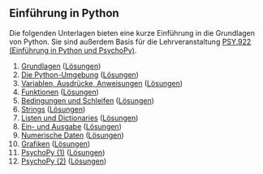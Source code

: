 ## Einführung in Python

Die folgenden Unterlagen bieten eine kurze Einführung in die Grundlagen von Python. Sie sind außerdem Basis für die Lehrveranstaltung [PSY.922 (Einführung in Python und PsychoPy)](https://online.uni-graz.at/kfu_online/pl/ui/$ctx/wbLv.wbShowLVDetail?pStpSpNr=828673&pSpracheNr=1).

 1. [Grundlagen](https://python-23w-01.netlify.app) ([Lösungen](https://python-23w-01-solutions.netlify.app))
 2. [Die Python-Umgebung](https://python-23w-02.netlify.app) ([Lösungen](https://python-23w-02-solutions.netlify.app))
 3. [Variablen, Ausdrücke, Anweisungen](https://python-23w-03.netlify.app/) ([Lösungen](https://python-23w-03-solutions.netlify.app/))
 4. [Funktionen](https://python-23w-04.netlify.app/) ([Lösungen](https://python-23w-04-solutions.netlify.app/))
 5. [Bedingungen und Schleifen](https://python-23w-05.netlify.app) ([Lösungen](https://python-23w-05-solutions.netlify.app))
 6. [Strings](https://python-23w-06.netlify.app) ([Lösungen](https://python-23w-06-solutions.netlify.app))
 7. [Listen und Dictionaries](https://python-23w-07.netlify.app/) ([Lösungen](https://python-23w-07-solutions.netlify.app/))
 8. [Ein- und Ausgabe](https://cbrnr.quarto.pub/python-23w-08) ([Lösungen](https://cbrnr.quarto.pub/python-23w-08-solutions))
 9. [Numerische Daten](https://cbrnr.quarto.pub/python-23w-09) ([Lösungen](https://cbrnr.quarto.pub/python-23w-09-solutions))
10. [Grafiken](https://cbrnr.quarto.pub/python-23w-10) ([Lösungen](https://cbrnr.quarto.pub/python-23w-10-solutions))
11. [PsychoPy (1)](https://cbrnr.quarto.pub/python-23w-11) ([Lösungen](https://cbrnr.quarto.pub/python-23w-11-solutions))
12. [PsychoPy (2)](https://cbrnr.quarto.pub/python-23w-12) ([Lösungen](https://cbrnr.quarto.pub/python-23w-12-solutions))
